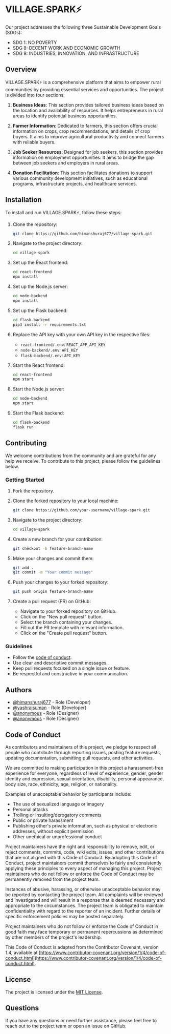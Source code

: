 # VILLAGE.SPARK⚡

Our project addresses the following three Sustainable Development Goals (SDGs):
* SDG 1: NO POVERTY
* SDG 8: DECENT WORK AND ECONOMIC GROWTH
* SDG 9: INDUSTRIES, INNOVATION, AND INFRASTRUCTURE

## Overview

VILLAGE.SPARK⚡ is a comprehensive platform that aims to empower rural communities by providing essential services and opportunities. The project is divided into four sections:

1. **Business Ideas**: This section provides tailored business ideas based on the location and availability of resources. It helps entrepreneurs in rural areas to identify potential business opportunities.

2. **Farmer Information**: Dedicated to farmers, this section offers crucial information on crops, crop recommendations, and details of crop buyers. It aims to improve agricultural productivity and connect farmers with reliable buyers.

3. **Job Seeker Resources**: Designed for job seekers, this section provides information on employment opportunities. It aims to bridge the gap between job seekers and employers in rural areas.

4. **Donation Facilitation**: This section facilitates donations to support various community development initiatives, such as educational programs, infrastructure projects, and healthcare services.

## Installation

To install and run VILLAGE.SPARK⚡, follow these steps:

1. Clone the repository:

    ```bash
    git clone https://github.com/himanshuraj677/village-spark.git
    ```

2. Navigate to the project directory:

    ```bash
    cd village-spark
    ```

3. Set up the React frontend:

    ```bash
    cd react-frontend
    npm install
    ```

4. Set up the Node.js server:

    ```bash
    cd node-backend
    npm install
    ```

5. Set up the Flask backend:

    ```bash
    cd flask-backend
    pip3 install -r requirements.txt
    ```

6. Replace the API key with your own API key in the respective files:

    - `react-frontend/.env`: `REACT_APP_API_KEY`
    - `node-backend/.env`: `API_KEY`
    - `flask-backend/.env`: `API_KEY`

7. Start the React frontend:

    ```bash
    cd react-frontend
    npm start
    ```

8. Start the Node.js server:

    ```bash
    cd node-backend
    npm start
    ```

9. Start the Flask backend:

    ```bash
    cd flask-backend
    flask run
    ```

## Contributing

We welcome contributions from the community and are grateful for any help we receive. To contribute to this project, please follow the guidelines below.

### Getting Started

1. Fork the repository.
2. Clone the forked repository to your local machine:

    ```bash
    git clone https://github.com/your-username/village-spark.git
    ```

3. Navigate to the project directory:

    ```bash
    cd village-spark
    ```

4. Create a new branch for your contribution:

    ```bash
    git checkout -b feature-branch-name
    ```

5. Make your changes and commit them:

    ```bash
    git add .
    git commit -m "Your commit message"
    ```

6. Push your changes to your forked repository:

    ```bash
    git push origin feature-branch-name
    ```

7. Create a pull request (PR) on GitHub:

    - Navigate to your forked repository on GitHub.
    - Click on the "New pull request" button.
    - Select the branch containing your changes.
    - Fill out the PR template with relevant information.
    - Click on the "Create pull request" button.

### Guidelines

- Follow the [code of conduct](#CodeofConduct).
- Use clear and descriptive commit messages.
- Keep pull requests focused on a single issue or feature.
- Be respectful and constructive in your communication.

## Authors

- [@himanshuraj677](https://github.com/himanshuraj677) - Role (Developer)
- [@yashrajsuman](https://github.com/yashrajsuman) - Role (Developer)
- [@anonymous](https://github.com/author1) - Role (Designer)
- [@anonymous](https://github.com/author2) - Role (Designer)

## Code of Conduct

As contributors and maintainers of this project, we pledge to respect all people who contribute through reporting issues, posting feature requests, updating documentation, submitting pull requests, and other activities.

We are committed to making participation in this project a harassment-free experience for everyone, regardless of level of experience, gender, gender identity and expression, sexual orientation, disability, personal appearance, body size, race, ethnicity, age, religion, or nationality.

Examples of unacceptable behavior by participants include:

- The use of sexualized language or imagery
- Personal attacks
- Trolling or insulting/derogatory comments
- Public or private harassment
- Publishing other's private information, such as physical or electronic addresses, without explicit permission
- Other unethical or unprofessional conduct

Project maintainers have the right and responsibility to remove, edit, or reject comments, commits, code, wiki edits, issues, and other contributions that are not aligned with this Code of Conduct. By adopting this Code of Conduct, project maintainers commit themselves to fairly and consistently applying these principles to every aspect of managing this project. Project maintainers who do not follow or enforce the Code of Conduct may be permanently removed from the project team.

Instances of abusive, harassing, or otherwise unacceptable behavior may be reported by contacting the project team. All complaints will be reviewed and investigated and will result in a response that is deemed necessary and appropriate to the circumstances. The project team is obligated to maintain confidentiality with regard to the reporter of an incident. Further details of specific enforcement policies may be posted separately.

Project maintainers who do not follow or enforce the Code of Conduct in good faith may face temporary or permanent repercussions as determined by other members of the project's leadership.

This Code of Conduct is adapted from the Contributor Covenant, version 1.4, available at [https://www.contributor-covenant.org/version/1/4/code-of-conduct.html](https://www.contributor-covenant.org/version/1/4/code-of-conduct.html).

## License

The project is licensed under the [MIT License](LICENSE).

## Questions

If you have any questions or need further assistance, please feel free to reach out to the project team or open an issue on GitHub.

